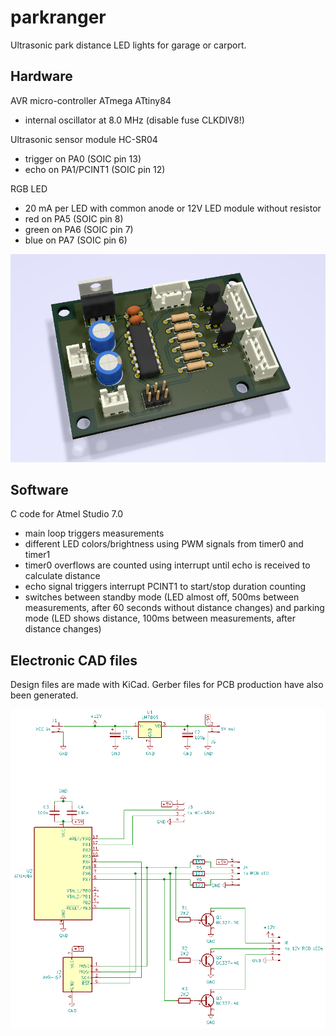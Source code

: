 # parkranger
Ultrasonic park distance LED lights for garage or carport.

## Hardware

AVR micro-controller ATmega ATtiny84
 - internal oscillator at 8.0 MHz (disable fuse CLKDIV8!)
 
Ultrasonic sensor module HC-SR04
 - trigger on PA0 (SOIC pin 13)
 - echo on PA1/PCINT1 (SOIC pin 12)

RGB LED
 - 20 mA per LED with common anode or 12V LED module without resistor
 - red on PA5 (SOIC pin 8)
 - green on PA6 (SOIC pin 7)
 - blue on PA7 (SOIC pin 6)

![PCB](electronics-pcb-3d.png)

## Software

C code for Atmel Studio 7.0
 - main loop triggers measurements
 - different LED colors/brightness using PWM signals from timer0 and timer1
 - timer0 overflows are counted using interrupt until echo is received to calculate distance
 - echo signal triggers interrupt PCINT1 to start/stop duration counting
 - switches between standby mode (LED almost off, 500ms between measurements, after 60 seconds without distance changes) and parking mode (LED shows distance, 100ms between measurements, after distance changes)

## Electronic CAD files

Design files are made with KiCad. Gerber files for PCB production have also been generated.
 
![Schematic](electronics-schematic.png)
